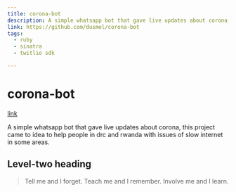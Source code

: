 ```yaml
---
title: corona-bot
description: A simple whatsapp bot that gave live updates about corona, this project came to idea to help people in drc and rwanda with issues of slow internet in some areas.
link: https://github.com/dusmel/corona-bot
tags:
  - ruby
  - sinatra
  - twitlio sdk 

---
```


# corona-bot

 [link](https://github.com/dusmel/corona-bot)

A simple whatsapp bot that gave live updates about corona, this project came to idea to help people in drc and rwanda with issues of slow internet in some areas.



## Level-two heading

> Tell me and I forget. Teach me and I remember. Involve me and I learn.